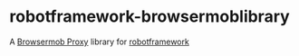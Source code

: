 # robotframework-browsermoblibrary
A [Browsermob Proxy](http://bmp.lightbody.net/) library for [robotframework](http://robotframework.org/)
